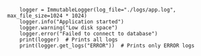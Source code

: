 
<code>
    logger = ImmutableLogger(log_file="./logs/app.log", max_file_size=1024 * 1024)
    logger.info("Application started")
    logger.warning("Low disk space")
    logger.error("Failed to connect to database")
    print(logger)  # Prints all logs
    print(logger.get_logs("ERROR"))  # Prints only ERROR logs
</code>
